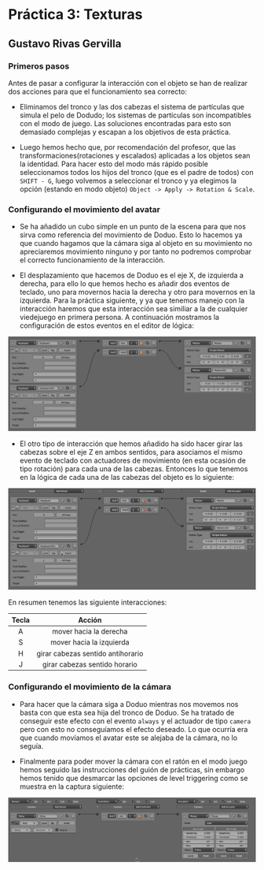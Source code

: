 # Práctica 3: Texturas
## Gustavo Rivas Gervilla

### Primeros pasos

Antes de pasar a configurar la interacción con el objeto se han de realizar dos acciones para que el funcionamiento sea correcto:

* Eliminamos del tronco y las dos cabezas el sistema de partículas que simula el pelo de Dodudo; los sistemas de partículas son incompatibles con el modo de juego. Las soluciones encontradas para esto son demasiado complejas y escapan a los objetivos de esta práctica.

* Luego hemos hecho que, por recomendación del profesor, que las transformaciones(rotaciones y escalados) aplicadas a los objetos sean la identidad. Para hacer esto del modo más rápido posible seleccionamos todos los hijos del tronco (que es el padre de todos) con `SHIFT - G`, luego volvemos a seleccionar el tronco y ya elegimos la opción (estando en modo objeto) `Object -> Apply -> Rotation & Scale`.

### Configurando el movimiento del avatar

* Se ha añadido un cubo simple en un punto de la escena para que nos sirva como referencia del movimiento de Doduo. Esto lo hacemos ya que cuando hagamos que la cámara siga al objeto en su movimiento no apreciaremos movimiento ninguno y por tanto no podremos comprobar el correcto funcionamiento de la interacción.

* El desplazamiento que hacemos de Doduo es el eje X, de izquierda a derecha, para ello lo que hemos hecho es añadir dos eventos de teclado, uno para movernos hacia la derecha y otro para movernos en la izquierda. Para la práctica siguiente, y ya que tenemos manejo con la interacción haremos que esta interacción sea similiar a la de cualquier viedejuego en primera persona. A continuación mostramos la configuración de estos eventos en el editor de lógica:

![Interacción con el avatar](img/interMovimiento.png)

* El otro tipo de interacción que hemos añadido ha sido hacer girar las cabezas sobre el eje Z en ambos sentidos, para asociamos el mismo evento de teclado con actuadores de movimiento (en esta ocasión de tipo rotación) para cada una de las cabezas. Entonces lo que tenemos en la lógica de cada una de las cabezas del objeto es lo siguiente:

![Interacción con las cabezas](img/interMovCabeza.png)

En resumen tenemos las siguiente interacciones:

| Tecla |               Acción              |
|:-----:|:---------------------------------:|
|   A   |       mover hacia la derecha      |
|   S   |      mover hacia la izquierda     |
|   H   | girar cabezas sentido antihorario |
|   J   |   girar cabezas sentido horario   |

### Configurando el movimiento de la cámara

* Para hacer que la cámara siga a Doduo mientras nos movemos nos basta con que esta sea hija del tronco de Doduo. Se ha tratado de conseguir este efecto con el evento `always` y el actuador de tipo `camera` pero con esto no conseguíamos el efecto deseado. Lo que ocurría era que cuando movíamos el avatar este se alejaba de la cámara, no lo seguía.

* Finalmente para poder mover la cámara con el ratón en el modo juego hemos seguido las instrucciones del guión de prácticas, sin embargo hemos tenido que desmarcar las opciones de level triggering como se muestra en la captura siguiente: 

![Interacción de la cámara](img/interCamara.png)
